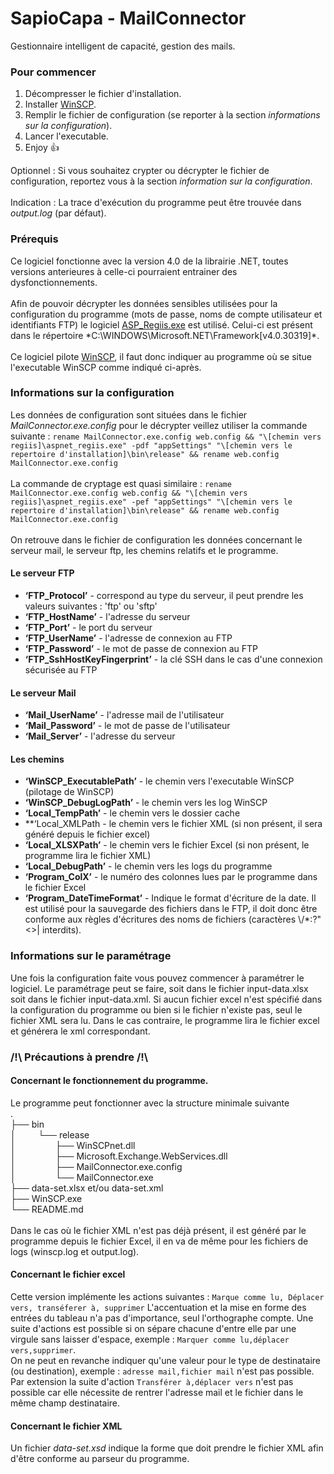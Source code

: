 # SapioCapa - MailConnector

Gestionnaire intelligent de capacité, gestion des mails.

### Pour commencer

1. Décompresser le fichier d'installation.
2. Installer [WinSCP](https://winscp.net/eng/download.php).
3. Remplir le fichier de configuration (se reporter à la section *informations sur la configuration*).
4. Lancer l'executable.
5. Enjoy :+1:

Optionnel : Si vous souhaitez crypter ou décrypter le fichier de configuration, reportez vous à la section *information sur la configuration*. <br />
 <br />
Indication : La trace d'exécution du programme peut être trouvée dans *output.log* (par défaut).

### Prérequis

Ce logiciel fonctionne avec la version 4.0 de la librairie .NET, toutes versions anterieures à celle-ci pourraient entrainer des dysfonctionnements. <br />
 <br />
Afin de pouvoir décrypter les données sensibles utilisées pour la configuration du programme (mots de passe, noms de compte utilisateur et identifiants FTP) le logiciel [ASP_Regiis.exe](https://msdn.microsoft.com/fr-fr/library/k6h9cz8h(v=vs.100).aspx) est utilisé. 
Celui-ci est présent dans le répertoire *C:\WINDOWS\Microsoft.NET\Framework\[v4.0.30319]\*. <br />
 <br />
Ce logiciel pilote [WinSCP](https://winscp.net/eng/download.php), il faut donc indiquer au programme où se situe l'executable WinSCP comme indiqué ci-après. <br />

### Informations sur la configuration

Les données de configuration sont situées dans le fichier *MailConnector.exe.config* pour le décrypter veillez utiliser la commande suivante : ```rename MailConnector.exe.config web.config && "\[chemin vers regiis]\aspnet_regiis.exe" -pdf "appSettings" "\[chemin vers le repertoire d'installation]\bin\release" && rename web.config MailConnector.exe.config``` <br />
 <br />
La commande de cryptage est quasi similaire : ```rename MailConnector.exe.config web.config && "\[chemin vers regiis]\aspnet_regiis.exe" -pef "appSettings" "\[chemin vers le repertoire d'installation]\bin\release" && rename web.config MailConnector.exe.config``` <br />
 <br />
On retrouve dans le fichier de configuration les données concernant le serveur mail, le serveur ftp, les chemins relatifs et le programme.

#### Le serveur FTP
* **‘FTP_Protocol’**  - correspond au type du serveur, il peut prendre les valeurs suivantes : 'ftp' ou 'sftp'
* **‘FTP_HostName’** - l'adresse du serveur 
* **‘FTP_Port’** - le port du serveur
* **‘FTP_UserName’** - l'adresse de connexion au FTP
* **‘FTP_Password’** - le mot de passe de connexion au FTP
* **‘FTP_SshHostKeyFingerprint’** - la clé SSH dans le cas d'une connexion sécurisée au FTP 

#### Le serveur Mail
* **‘Mail_UserName’** - l'adresse mail de l'utilisateur
* **‘Mail_Password’** - le mot de passe de l'utilisateur
* **‘Mail_Server’** - l'adresse du serveur

#### Les chemins
* **‘WinSCP_ExecutablePath’** - le chemin vers l'executable WinSCP (pilotage de WinSCP) 
* **‘WinSCP_DebugLogPath’** - le chemin vers les log WinSCP
* **‘Local_TempPath’** - le chemin vers le dossier cache
* **‘Local_XMLPath - le chemin vers le fichier XML (si non présent, il sera généré depuis le fichier excel)
* **‘Local_XLSXPath’** - le chemin vers le fichier Excel (si non présent, le programme lira le fichier XML)
* **‘Local_DebugPath’** - le chemin vers les logs du programme
* **‘Program_ColX’** - le numéro des colonnes lues par le programme dans le fichier Excel
* **‘Program_DateTimeFormat’** - Indique le format d'écriture de la date. Il est utilisé pour la sauvegarde des fichiers dans le FTP, il doit donc être conforme aux règles d'écritures des noms de fichiers (caractères \\/\*:?"<>| interdits).

### Informations sur le paramétrage

Une fois la configuration faite vous pouvez commencer à paramétrer le logiciel. Le paramétrage peut se faire, soit dans le fichier input-data.xlsx soit dans le fichier input-data.xml. Si aucun fichier excel n'est spécifié dans la configuration du programme ou bien si le fichier n'existe pas, seul le fichier XML sera lu. Dans le cas contraire, le programme lira le fichier excel et générera le xml correspondant.


### /!\ Précautions à prendre /!\

#### Concernant le fonctionnement du programme.

Le programme peut fonctionner avec la structure minimale suivante <br />
.  <br />
├── bin  <br />
│&nbsp;&nbsp;&nbsp;&nbsp;&nbsp;&nbsp;&nbsp;&nbsp;&nbsp;└── release  <br />
│&nbsp;&nbsp;&nbsp;&nbsp;&nbsp;&nbsp;&nbsp;&nbsp;&nbsp;&nbsp;&nbsp;&nbsp;&nbsp;&nbsp;&nbsp;&nbsp;├── WinSCPnet.dll  <br />
│&nbsp;&nbsp;&nbsp;&nbsp;&nbsp;&nbsp;&nbsp;&nbsp;&nbsp;&nbsp;&nbsp;&nbsp;&nbsp;&nbsp;&nbsp;&nbsp;├── Microsoft.Exchange.WebServices.dll  <br />
│&nbsp;&nbsp;&nbsp;&nbsp;&nbsp;&nbsp;&nbsp;&nbsp;&nbsp;&nbsp;&nbsp;&nbsp;&nbsp;&nbsp;&nbsp;&nbsp;├── MailConnector.exe.config  <br />
│&nbsp;&nbsp;&nbsp;&nbsp;&nbsp;&nbsp;&nbsp;&nbsp;&nbsp;&nbsp;&nbsp;&nbsp;&nbsp;&nbsp;&nbsp;&nbsp;└── MailConnector.exe  <br />
├── data-set.xlsx et/ou data-set.xml <br />
├── WinSCP.exe <br />
└── README.md <br />
<br />
Dans le cas où le fichier XML n'est pas déjà présent, il est généré par le programme depuis le fichier Excel, il en va de même pour les fichiers de logs (winscp.log et output.log).

#### Concernant le fichier excel

Cette version implémente les actions suivantes : ```Marque comme lu, Déplacer vers, transéferer à, supprimer```
L'accentuation et la mise en forme des entrées du tableau n'a pas d'importance, seul l'orthographe compte.
Une suite d'actions est possible si on sépare chacune d'entre elle par une virgule sans laisser d'espace, exemple : ```Marquer comme lu,déplacer vers,supprimer```. <br />
On ne peut en revanche indiquer qu'une valeur pour le type de destinataire (ou destination), exemple : ```adresse mail,fichier mail``` n'est pas possible. Par extension la suite d'action ```Transférer à,déplacer vers``` n'est pas possible car elle nécessite de rentrer l'adresse mail et le fichier dans le même champ destinataire.

#### Concernant le fichier XML

Un fichier *data-set.xsd* indique la forme que doit prendre le fichier XML afin d'être conforme au parseur du programme.


